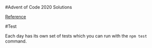 #Advent of Code 2020 Solutions

[Reference](https://adventofcode.com/)

#Test

Each day has its own set of tests which you can run with the ```npm test``` command.